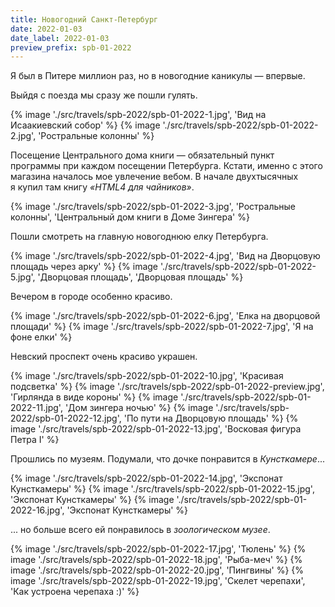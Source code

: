 ```yaml
---
title: Новогодний Санкт-Петербург
date: 2022-01-03
date_label: 2022-01-03
preview_prefix: spb-01-2022
---
```

Я был в Питере миллион раз, но в новогодние каникулы — впервые.

Выйдя с поезда мы сразу же пошли гулять.

{% image './src/travels/spb-2022/spb-01-2022-1.jpg', 'Вид на Исаакиевский собор' %}
{% image './src/travels/spb-2022/spb-01-2022-2.jpg', 'Ростральные колонны' %}

Посещение Центрального дома книги — обязательный пункт программы при каждом посещении Петербурга. Кстати, именно с этого магазина началось мое увлечение вебом. В начале двухтысячных я купил там книгу _«HTML4 для чайников»_.

{% image './src/travels/spb-2022/spb-01-2022-3.jpg', 'Ростральные колонны', 'Центральный дом книги в Доме Зингера' %}

Пошли смотреть на главную новогоднюю елку Петербурга.

{% image './src/travels/spb-2022/spb-01-2022-4.jpg', 'Вид на Дворцовую площадь через арку' %}
{% image './src/travels/spb-2022/spb-01-2022-5.jpg', 'Дворцовая площадь', 'Дворцовая площадь' %}

Вечером в городе особенно красиво.

{% image './src/travels/spb-2022/spb-01-2022-6.jpg', 'Елка на дворцовой площади' %}
{% image './src/travels/spb-2022/spb-01-2022-7.jpg', 'Я на фоне елки' %}

Невский проспект очень красиво украшен.

{% image './src/travels/spb-2022/spb-01-2022-10.jpg', 'Красивая подсветка' %}
{% image './src/travels/spb-2022/spb-01-2022-preview.jpg', 'Гирлянда в виде короны' %}
{% image './src/travels/spb-2022/spb-01-2022-11.jpg', 'Дом зингера ночью' %}
{% image './src/travels/spb-2022/spb-01-2022-12.jpg', 'По пути на Дворцовую площадь' %}
{% image './src/travels/spb-2022/spb-01-2022-13.jpg', 'Восковая фигура Петра I' %}

Прошлись по музеям. Подумали, что дочке понравится в _Кунсткамере_...

{% image './src/travels/spb-2022/spb-01-2022-14.jpg', 'Экспонат Кунсткамеры' %}
{% image './src/travels/spb-2022/spb-01-2022-15.jpg', 'Экспонат Кунсткамеры' %}
{% image './src/travels/spb-2022/spb-01-2022-16.jpg', 'Экспонат Кунсткамеры' %}


... но больше всего ей понравилось в _зоологическом музее_.

{% image './src/travels/spb-2022/spb-01-2022-17.jpg', 'Тюлень' %}
{% image './src/travels/spb-2022/spb-01-2022-18.jpg', 'Рыба-меч' %}
{% image './src/travels/spb-2022/spb-01-2022-20.jpg', 'Пингвины' %}
{% image './src/travels/spb-2022/spb-01-2022-19.jpg', 'Скелет черепахи', 'Как устроена черепаха :)' %}
